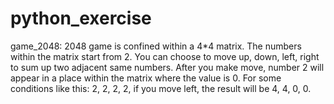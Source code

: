 # python_exercise

game_2048: 2048 game is confined within a 4*4 matrix. The numbers within the matrix start from 2. You can choose to move up, down, left, right to sum up two adjacent same numbers. After you make move, number 2 will appear in a place within the matrix where the value is 0. For some conditions like this: 2, 2, 2, 2, if you move left, the result will be 4, 4, 0, 0.
